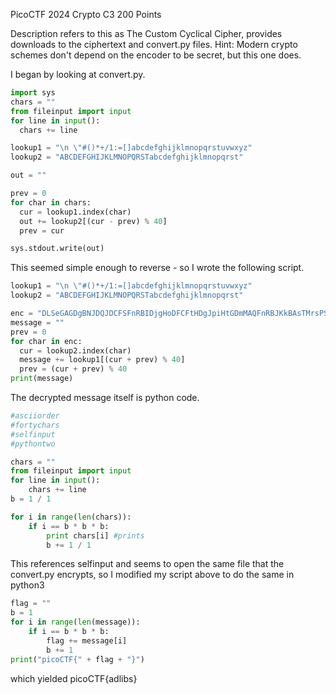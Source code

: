 PicoCTF 2024 Crypto
C3 
200 Points

Description refers to this as The Custom Cyclical Cipher, provides downloads to the ciphertext and convert.py files.
Hint: Modern crypto schemes don't depend on the encoder to be secret, but this one does.

I began by looking at convert.py.
```python
import sys
chars = ""
from fileinput import input
for line in input():
  chars += line

lookup1 = "\n \"#()*+/1:=[]abcdefghijklmnopqrstuvwxyz"
lookup2 = "ABCDEFGHIJKLMNOPQRSTabcdefghijklmnopqrst"

out = ""

prev = 0
for char in chars:
  cur = lookup1.index(char)
  out += lookup2[(cur - prev) % 40]
  prev = cur

sys.stdout.write(out)
```

This seemed simple enough to reverse - so I wrote the following script.
```python
lookup1 = "\n \"#()*+/1:=[]abcdefghijklmnopqrstuvwxyz"
lookup2 = "ABCDEFGHIJKLMNOPQRSTabcdefghijklmnopqrst"

enc = "DLSeGAGDgBNJDQJDCFSFnRBIDjgHoDFCFtHDgJpiHtGDmMAQFnRBJKkBAsTMrsPSDDnEFCFtIbEDtDCIbFCFtHTJDKerFldbFObFCFtLBFkBAAAPFnRBJGEkerFlcPgKkImHnIlATJDKbTbFOkdNnsgbnJRMFnRBNAFkBAAAbrcbTKAkOgFpOgFpOpkBAAAAAAAiClFGIPFnRBaKliCgClFGtIBAAAAAAAOgGEkImHnIl"
message = ""
prev = 0
for char in enc:
  cur = lookup2.index(char)
  message += lookup1[(cur + prev) % 40]
  prev = (cur + prev) % 40
print(message)
```

The decrypted message itself is python code.
```python
#asciiorder
#fortychars
#selfinput
#pythontwo

chars = ""
from fileinput import input
for line in input():
    chars += line
b = 1 / 1

for i in range(len(chars)):
    if i == b * b * b:
        print chars[i] #prints
        b += 1 / 1
```

This references selfinput and seems to open the same file that the convert.py encrypts, so I modified my script above to do the same in python3
```python
flag = ""
b = 1
for i in range(len(message)):
    if i == b * b * b:
        flag += message[i]
        b += 1
print("picoCTF{" + flag + "}")
```
which yielded picoCTF{adlibs}
